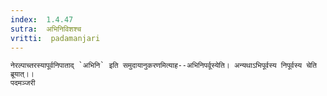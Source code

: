 ```yaml
---
index:  1.4.47
sutra:  अभिनिविशश्च
vritti:  padamanjari
---
```


	नेरल्पाच्तरस्यापूर्वनिपाताद् `अभिनि` इति समुदायानुकरणमित्याह--अभिनिपर्वूस्येति। अन्यथाऽभिपूर्वस्य निपूर्वस्य चेति ब्रूयात्।।
	पदमञ्जरी
